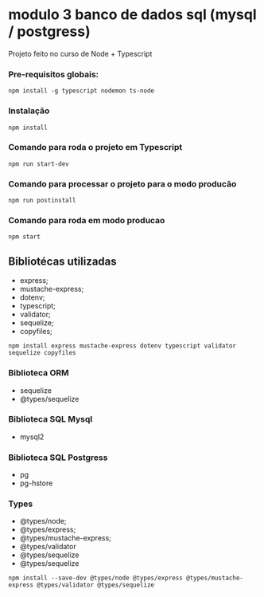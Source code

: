 # modulo 3 banco de dados sql (mysql / postgress)

Projeto feito no curso de Node + Typescript

### Pre-requisitos globais:

`npm install -g typescript nodemon ts-node`

### Instalação

`npm install`

### Comando para roda o projeto em Typescript

`npm run start-dev`

### Comando para processar o projeto para o modo producão 

`npm run postinstall`

### Comando para roda em modo producao

`npm start `

## Bibliotécas utilizadas

-  express;
-  mustache-express;
-  dotenv;
-  typescript;
-  validator;
-  sequelize;
-  copyfiles;


`npm install express mustache-express dotenv typescript validator sequelize copyfiles`

### Biblioteca ORM  
-  sequelize
-  @types/sequelize


### Biblioteca SQL Mysql 
- mysql2

### Biblioteca SQL Postgress
- pg
- pg-hstore



### Types
- @types/node;
- @types/express;
- @types/mustache-express;
- @types/validator
- @types/sequelize
- @types/sequelize

`npm install --save-dev @types/node @types/express @types/mustache-express @types/validator @types/sequelize`